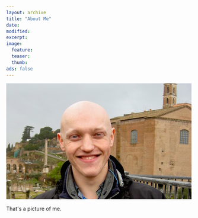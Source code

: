 ```yaml
---
layout: archive
title: "About Me"
date:
modified:
excerpt:
image:
  feature:
  teaser:
  thumb:
ads: false
---
```


![Alt text](/images/profile.jpg)

That's a picture of me.
